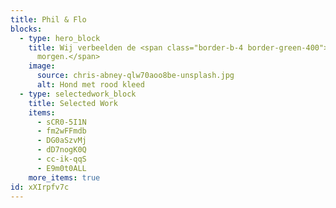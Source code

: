 ```yaml
---
title: Phil & Flo
blocks:
  - type: hero_block
    title: Wij verbeelden de <span class="border-b-4 border-green-400">wereld van
      morgen.</span>
    image:
      source: chris-abney-qlw70aoo8be-unsplash.jpg
      alt: Hond met rood kleed
  - type: selectedwork_block
    title: Selected Work
    items:
      - sCR0-5I1N
      - fm2wFFmdb
      - DG0aSzvMj
      - dD7nogK0Q
      - cc-ik-qqS
      - E9m0t0ALL
    more_items: true
id: xXIrpfv7c
---
```

